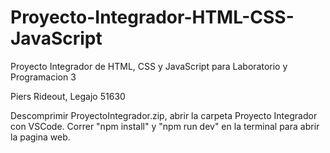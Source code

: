 # Proyecto-Integrador-HTML-CSS-JavaScript
Proyecto Integrador de HTML, CSS y JavaScript para Laboratorio y Programacion 3

Piers Rideout, Legajo 51630

Descomprimir ProyectoIntegrador.zip, abrir la carpeta Proyecto Integrador con VSCode. Correr "npm install" y "npm run dev" en la terminal para abrir la pagina web.
